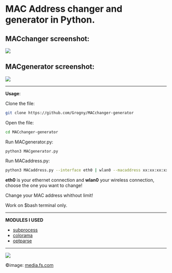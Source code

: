 <h1>MAC Address changer and generator in Python.</h1>

**MACchanger screenshot:**
-
<img src="https://github.com/Grogny/image-video-gif/blob/main/macaddress.png?raw=true">

**MACgenerator screenshot:**
-
<img src="https://github.com/Grogny/image-video-gif/blob/main/MACgenerator.png?raw=true">

---
**Usage**:

Clone the file:
```bash
git clone https://github.com/Grogny/MACchanger-generator
```

Open the file:
```bash
cd MACchanger-generator
``` 

Run MACgenerator.py:
```bash
python3 MACgenerator.py
```
Run MACaddress.py:
```bash
python3 MACaddress.py --interface eth0 | wlan0 --macaddress xx:xx:xx:xx:xx:xx
```

<p><strong>eth0</strong> is your ethernet connection and <strong>wlan0</strong> your wireless connection, choose the one you want to change!</p>
<p>Change your MAC address whithout limit!</p>

<p>Work on $bash terminal only.</p>

---
**MODULES I USED**

- <a href="https://docs.python.org/3/library/subprocess.html"> subprocess</a>
- <a href="https://super-devops.readthedocs.io/en/latest/misc.html"> colorama</a>
- <a href="https://docs.python.org/3/library/optparse.html"> optparse</a>

---
<img src="https://media.fs.com/images/community/upload/kindEditor/202104/12/l-adresse-mac-1618209718-GYzYSMPm46.jpg">

©image: <a href="https://media.fs.com">media.fs.com</a>
